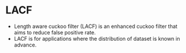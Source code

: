 LACF
==============


- Length aware cuckoo filter (LACF) is an enhanced cuckoo filter that aims to reduce false positive rate. 
- LACF is for applications where the distribution of dataset is known in advance.